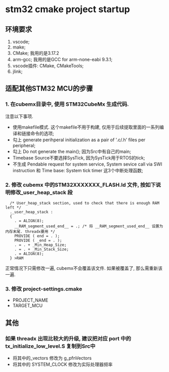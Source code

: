 # stm32 cmake project startup

## 环境要求

1. vscode;
2. make;
3. CMake; 我用的是3.17.2
4. arm-gcc; 我用的是GCC for arm-none-eabi 9.3.1;
5. vscode插件: CMake, CMakeTools;
6. jlink;

## 适配其他STM32 MCU的步骤

### 1. 在cubemx目录中, 使用 STM32CubeMx 生成代码.

注意以下事项.

- 使用makefile模式. 这个makefile不用于构建, 仅用于后续提取里面的一系列编译和链接命令的选项;
- 勾上 generate perihperal initialization as a pair of '.c/.h' files per peripheral;
- 勾上 Do not generate the main(); 因为Src中有自己的main;
- Timebase Source不要选择SysTick, 因为SysTick用于RTOS的tick;
- 不生成 Pendable request for system service, System sevice call via SWI instruction 和 Time base: System tick timer
  这3个中断处理函数;

### 2. 修改 cubemx 中的STM32XXXXXXX_FLASH.ld 文件, 按如下说明修改\_user_heap_stack 段

```linkscript
  /* User_heap_stack section, used to check that there is enough RAM left */
  ._user_heap_stack :
  {
    . = ALIGN(8);
    __RAM_segment_used_end__ = .; /* 将 __RAM_segment_used_end__ 设置为内存末尾. threadx要用 */
    PROVIDE ( end = . );
    PROVIDE ( _end = . );
    . = . + _Min_Heap_Size;
    . = . + _Min_Stack_Size;
    . = ALIGN(8);
  } >RAM
```

正常情况下只需修改一遍, cubemx不会覆盖该文件. 如果被覆盖了, 那么需重新该一遍.

### 3. 修改 project-settings.cmake

- PROJECT_NAME
- TARGET_MCU

## 其他

### 如果 threadx 出现比较大的升级, 建议把对应 port 中的 tx_initialize_low_level.S 复制到Src中

- 将其中的\_vectors 修改为 g_pfnVectors
- 将其中的 SYSTEM_CLOCK 修改为实际处理器频率

